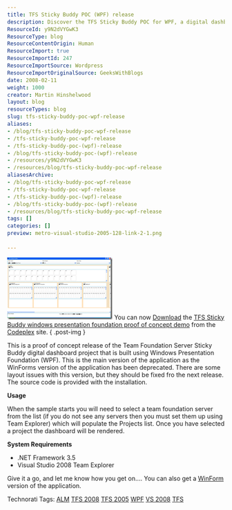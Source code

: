 ```yaml
---
title: TFS Sticky Buddy POC (WPF) release
description: Discover the TFS Sticky Buddy POC for WPF, a digital dashboard for Team Foundation Server. Download now and enhance your project management experience!
ResourceId: y9N2dVYGwK3
ResourceType: blog
ResourceContentOrigin: Human
ResourceImport: true
ResourceImportId: 247
ResourceImportSource: Wordpress
ResourceImportOriginalSource: GeeksWithBlogs
date: 2008-02-11
weight: 1000
creator: Martin Hinshelwood
layout: blog
resourceTypes: blog
slug: tfs-sticky-buddy-poc-wpf-release
aliases:
- /blog/tfs-sticky-buddy-poc-wpf-release
- /tfs-sticky-buddy-poc-wpf-release
- /tfs-sticky-buddy-poc-(wpf)-release
- /blog/tfs-sticky-buddy-poc-(wpf)-release
- /resources/y9N2dVYGwK3
- /resources/blog/tfs-sticky-buddy-poc-wpf-release
aliasesArchive:
- /blog/tfs-sticky-buddy-poc-wpf-release
- /tfs-sticky-buddy-poc-wpf-release
- /tfs-sticky-buddy-poc-(wpf)-release
- /blog/tfs-sticky-buddy-poc-(wpf)-release
- /resources/blog/tfs-sticky-buddy-poc-wpf-release
tags: []
categories: []
preview: metro-visual-studio-2005-128-link-2-1.png

---
```

[![image](images/TFSStickyBuddyPOCWPFrelease_93AA-image_thumb-1-2.png)](http://blog.hinshelwood.com/files/2011/05/GWB-WindowsLiveWriter-TFSStickyBuddyPOCWPFrelease_93AA-image_2.png) You can now [Download](https://www.codeplex.com/Release/ProjectReleases.aspx?ProjectName=TFSStickyBuddy&ReleaseId=10642 "TFS Sticky Buddy POC (WPF) release") the [TFS Sticky Buddy windows presentation foundation proof of concept demo](http://www.codeplex.com/TFSStickyBuddy/Release/ProjectReleases.aspx "Codeplex RDdotNet TFS Sticky Buddy latest release") from the [Codeplex](http://www.codeplex.com/TFSStickyBuddy "Codeplex RDdotNet TFS Sticky Buddy project") site.
{ .post-img }

This is a proof of concept release of the Team Foundation Server Sticky Buddy digital dashboard project that is built using Windows Presentation Foundation (WPF). This is the main version of the application as the WinForms version of the application has been deprecated. There are some layout issues with this version, but they should be fixed fro the next release. The source code is provided with the installation.

**Usage**

When the sample starts you will need to select a team foundation server from the list (if you do not see any servers then you must set them up using Team Explorer) which will populate the Projects list. Once you have selected a project the dashboard will be rendered.

**System Requirements**

- .NET Framework 3.5
- Visual Studio 2008 Team Explorer

Give it a go, and let me know how you get on.... You can also get a [WinForm](http://hinshelwood.com/archive/2008/02/11/tfs-sticky-buddy-poc-winforms-release.aspx "TFS Sticky Buddy POC (WinForms) release") version of the application.

Technorati Tags: [ALM](http://technorati.com/tags/ALM) [TFS 2008](http://technorati.com/tags/TFS+2008) [TFS 2005](http://technorati.com/tags/TFS+2005) [WPF](http://technorati.com/tags/WPF) [VS 2008](http://technorati.com/tags/VS+2008) [TFS](http://technorati.com/tags/TFS)
